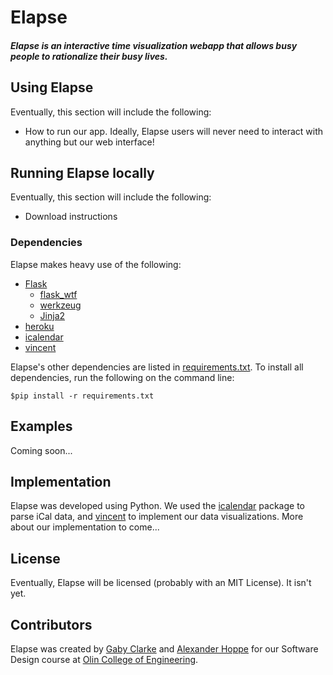 <!-- OUR AWESOME LOGO -->
# Elapse
##### Elapse is an interactive time visualization webapp that allows busy people to rationalize their busy lives.

## Using Elapse
Eventually, this section will include the following:
- How to run our app.  Ideally, Elapse users will never need to interact with anything but our web interface!

## Running Elapse locally
Eventually, this section will include the following:
- Download instructions

### Dependencies
Elapse makes heavy use of the following:
- [Flask](http://flask.pocoo.org)
    - [flask_wtf](https://flask-wtf.readthedocs.org/en/latest/)
    - [werkzeug](http://werkzeug.pocoo.org)
    - [Jinja2](http://jinja.pocoo.org/docs/dev/)
- [heroku](https://www.heroku.com)
- [icalendar](https://github.com/collective/icalendar) 
- [vincent](https://github.com/wrobstory/vincent)

Elapse's other dependencies are listed in [requirements.txt](https://github.com/aehoppe/Elapse/blob/master/requirements.txt). To install all dependencies, run the following on the command line:

    $pip install -r requirements.txt

## Examples
Coming soon...

## Implementation
Elapse was developed using Python.  We used the [icalendar](https://github.com/collective/icalendar) package to parse iCal data, and [vincent](https://github.com/wrobstory/vincent) to implement our data visualizations.  More about our implementation to come...

## License
Eventually, Elapse will be licensed (probably with an MIT License).  It isn't yet.

## Contributors
Elapse was created by [Gaby Clarke](https://github.com/gabyclarke) and [Alexander Hoppe](https://github.com/aehoppe) for our Software Design course at [Olin College of Engineering](http://www.olin.edu).